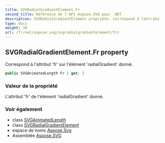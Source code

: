 ```yaml
---
title: SVGRadialGradientElement.Fr
second_title: Référence de l'API Aspose.SVG pour .NET
description: SVGRadialGradientElement propriété. Correspond à lattribut fr sur lélément radialGradient donné.
type: docs
weight: 30
url: /fr/net/aspose.svg/svgradialgradientelement/fr/
---
```

## SVGRadialGradientElement.Fr property

Correspond à l'attribut 'fr' sur l'élément 'radialGradient' donné.

```csharp
public SVGAnimatedLength Fr { get; }
```

### Valeur de la propriété

L'attribut 'fr' de l'élément 'radialGradient' donné.

### Voir également

* class [SVGAnimatedLength](../../../aspose.svg.datatypes/svganimatedlength/)
* class [SVGRadialGradientElement](../)
* espace de noms [Aspose.Svg](../../svgradialgradientelement/)
* Assemblée [Aspose.SVG](../../../)


